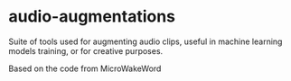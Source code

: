 # audio-augmentations

Suite of tools used for augmenting audio clips, useful in machine learning models training, or for creative purposes.

Based on the code from MicroWakeWord